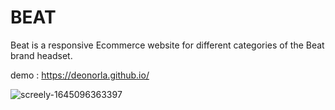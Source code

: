 # BEAT


Beat is a responsive Ecommerce website for different categories of the  Beat brand headset.

demo : https://deonorla.github.io/


![screely-1645096363397](https://user-images.githubusercontent.com/91434033/154470299-2502657b-0354-43c8-8f3c-cd5df0c9663a.png)

